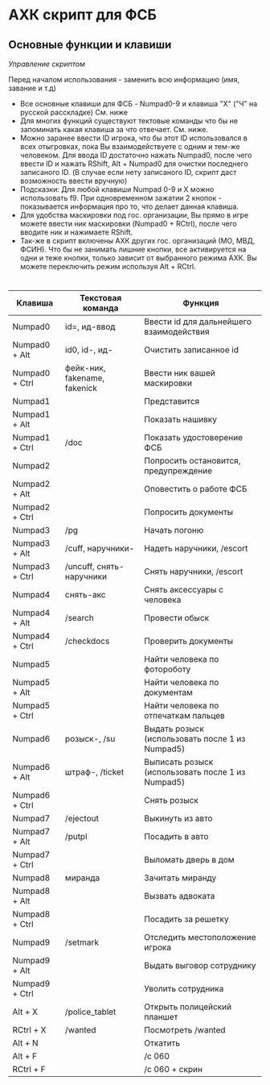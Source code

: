 # АХК скрипт для ФСБ
## Основные функции и клавиши

*Управление скриптом*

Перед началом использования - заменить всю информацию (имя, завание и т.д)

- Все основные клавиши для ФСБ - Numpad0-9 и клавиша "X" ("Ч" на русской расскладке) См. ниже
- Для многих функций существуют тектовые команды что бы не запоминать какая клавиша за что отвечает. См. ниже.
- Можно заранее ввести ID игрока, что бы этот ID использовался в всех отыгровках, пока Вы взаимодействуете с одним и тем-же человеком. Для ввода ID достаточно нажать Numpad0, после чего ввести ID и нажать RShift, Alt + Numpad0 для очистки последнего записаного ID. (В случае если нету записаного ID, скрипт даст возможность ввести вручную)
- Подсказки: Для любой клавиши Numpad 0-9 и X можно использовать f9. При одновременном зажатии 2 кнопок - показывается информация про то, что делает данная клавиша.
- Для удобства маскировки под гос. организации, Вы прямо в игре можете ввести ник маскировки (Numpad0 + RCtrl), после чего вводите ник и нажимаете RShift.
- Так-же в скрипт включены АХК других гос. организаций (МО, МВД, ФСИН). Что бы не занимать лишние кнопки, все активируется на одни и теже кнопки, только зависит от выбранного режима АХК. Вы можете переключить режим используя Alt + RCtrl.

#
| Клавиша | Текстовая команда | Функция |
| ------ | ------ | ------ |
| Numpad0 | id=, ид-ввод | Ввести id для дальнейшего взаимодействия |
| Numpad0 + Alt | id0, id-, ид- | Очистить записанное id |
| Numpad0 + Ctrl | фейк-ник, fakename, fakenick | Ввести ник вашей маскировки |
| Numpad1 |  | Представится |
| Numpad1 + Alt |  | Показать нашивку |
| Numpad1 + Ctrl | /doc | Показать удостоверение ФСБ |
| Numpad2 |  | Попросить остановится, предупреждение |
| Numpad2 + Alt |  | Оповестить о работе ФСБ |
| Numpad2 + Ctrl |  | Попросить документы |
| Numpad3 | /pg | Начать погоню |
| Numpad3 + Alt | /cuff, наручники- | Надеть наручники, /escort |
| Numpad3 + Ctrl | /uncuff, снять-наручники | Снять наручники, /escort |
| Numpad4 | снять-акс | Снять аксессуары с человека |
| Numpad4 + Alt | /search | Провести обыск |
| Numpad4 + Ctrl | /checkdocs | Проверить документы |
| Numpad5 |  | Найти человека по фотороботу |
| Numpad5 + Alt |  | Найти человека по документам |
| Numpad5 + Ctrl |  | Найти человека по отпечаткам пальцев |
| Numpad6 | розыск-, /su | Выдать розыск (использовать после 1 из Numpad5) |
| Numpad6 + Alt | штраф-, /ticket | Выписать розыск (использовать после 1 из Numpad5) |
| Numpad6 + Ctrl |  | Снять розыск |
| Numpad7 | /ejectout | Выкинуть из авто |
| Numpad7 + Alt | /putpl| Посадить в авто |
| Numpad7 + Ctrl |  | Выломать дверь в дом |
| Numpad8 | миранда | Зачитать миранду |
| Numpad8 + Alt |  | Вызвать адвоката |
| Numpad8 + Ctrl |  | Посадить за решетку |
| Numpad9 | /setmark | Отследить местоположение игрока |
| Numpad9 + Alt |  | Выдать выговор сотруднику |
| Numpad9 + Ctrl | | Уволить сотрудника |
| Alt + X | /police_tablet | Открыть полицейский планшет |
| RCtrl + X | /wanted | Посмотреть /wanted |
| Alt + N |  | Откатить |
| Alt + F |  | /c 060 |
| RCtrl + F |  | /c 060 + скрин |
